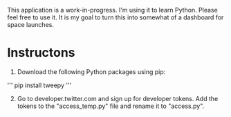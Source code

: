 This application is a work-in-progress. I'm using it to learn Python. Please feel free to use it. It is my goal to turn this into somewhat of a dashboard for space launches. 


# Instructons

1. Download the following Python packages using pip:

'''
pip install tweepy
'''

2. Go to developer.twitter.com and sign up for developer tokens. Add the tokens to the "access_temp.py" file and rename it to "access.py".